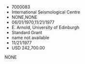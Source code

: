 * 7000083
* International Seismological Centre
* NONE,NONE
* 06/01/1970,11/21/1977
* E. Arnold, University of Edinburgh
* Standard Grant
* name not available
* 11/21/1977
* USD 242,700.00

NONE